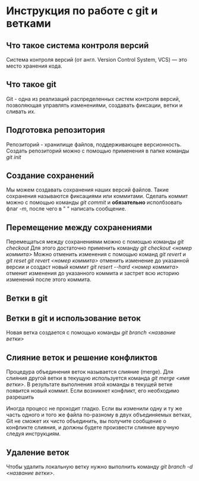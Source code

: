 # Инструкция по работе с git и ветками
## Что такое система контроля версий
Система контроля версий (от англ. Version Control System, VCS) — это место хранения кода. 

## Что такое git
Git - одна из реализаций распределенных систем  контроля версий, позволяющая управлять изменениями, создавать фиксации, ветки и сливать их.

## Подготовка репозитория
Репозиторий - хранилище файлов, поддерживающее версионность. Создать репозиторий можно с помощью применения в папке команды *git init*

## Создание сохранений
Мы можем создавать сохранения наших версий файлов. Такие сохранения называются фиксациями или коммитами. Сделать коммит можно с помощью команды *git commit* и **обязательно** исполбзовать флаг *-m*, после чего в " " написать сообщение.

## Перемещение между сохранениями
Перемещаться между сохранениями можно с помощью команды *git checkout* Для этого достаточно применить команду *git checkout <номер коммита>*
Можно отменить изменения с помощью команд *git revert* и *git reset*
*git revert <номер коммита>* отменить изменение до указанной версии и создаст новый коммит
*git resert --hard <номер коммита>* отменит изменения до указанного коммита и застрет всю историю изменений после этого коммита.


## Ветки в git 
## Ветки в git и использование веток
Новая ветка создается с помощью команды *git branch <название ветки>*

## Слияние веток и решение конфликтов
Процедура объединения веток называется слияние (merge). Для слияния другой ветки в текущую используется команда *git merge <имя ветки>*. В результате выполнения этой команды в текущей ветке появится новый коммит. Если возникнет конфликт, его необходимо разрешить



Иногда процесс не проходит гладко. Если вы изменили одну и ту же часть одного и того же файла по-разному в двух объединяемых ветках, Git не сможет их чисто объединить, вы получите сообщение о конфликте слияния, и должны будете произвести слияние вручную следуя инструкциям.

## Удаление веток
Чтобы удалить локальную ветку нужно выполнить команду *git branch -d <название ветки>*. 

